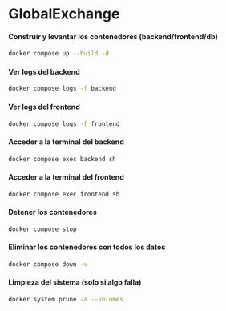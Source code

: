 #  GlobalExchange

#### Construir y levantar los contenedores (backend/frontend/db)
```bash
docker compose up --build -d
```

#### Ver logs del backend
```bash
docker compose logs -f backend
```

#### Ver logs del frontend
```bash
docker compose logs -f frontend
```


#### Acceder a la terminal del backend
```bash
docker compose exec backend sh
```

#### Acceder a la terminal del frontend
```bash
docker compose exec frontend sh
```

#### Detener los contenedores
```bash
docker compose stop
```
#### Eliminar los contenedores con todos los datos
```bash
docker compose down -v
```


#### Limpieza del sistema (solo si algo falla)

```bash
docker system prune -a --volumes
```
